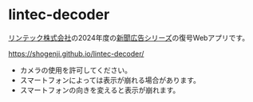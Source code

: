 # lintec-decoder

[リンテック株式会社](https://www.lintec.co.jp)の2024年度の[新聞広告シリーズ](https://www.lintec.co.jp/dream/ad/)の復号Webアプリです。

https://shogenji.github.io/lintec-decoder/

* カメラの使用を許可してください。
* スマートフォンによっては表示が崩れる場合があります。
* スマートフォンの向きを変えると表示が崩れます。
